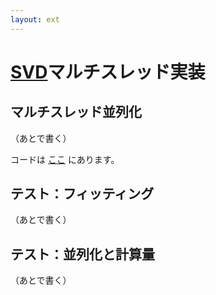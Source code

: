 ```yaml
---
layout: ext
---
```

# [SVD](SVD)マルチスレッド実装

## マルチスレッド並列化

（あとで書く）

コードは [ここ](https://github.com/convexbrain/studynotes/tree/master/sandbox/MatFact/SVD) にあります。

## テスト：フィッティング

（あとで書く）

## テスト：並列化と計算量

（あとで書く）
